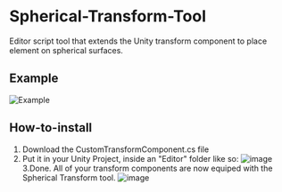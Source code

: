 # Spherical-Transform-Tool
Editor script tool that extends the Unity transform component to place element on spherical surfaces.

## Example
![Example](https://user-images.githubusercontent.com/73894693/224733608-1ef22a40-e318-48d6-be9c-c8951da7131e.gif)

## How-to-install
1. Download the CustomTransformComponent.cs file
2. Put it in your Unity Project, inside an "Editor" folder like so:
![image](https://user-images.githubusercontent.com/73894693/224734391-29571c15-67f2-443c-a6dc-16b9e7b2911d.png)
3.Done. All of your transform components are now equiped with the Spherical Transform tool.
![image](https://user-images.githubusercontent.com/73894693/224734663-a478af44-4a98-49f5-8c12-879869d3ce64.png)
